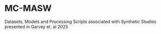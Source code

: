 # MC-MASW
Datasets, Models and Processing Scripts associated with Synthetic Studies presented in Garvey et. al 2025
